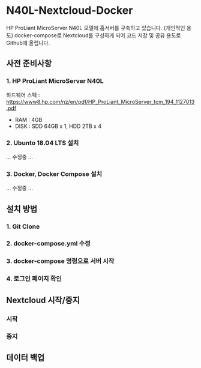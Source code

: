 # N40L-Nextcloud-Docker

HP ProLiant MicroServer N40L 모델에 홈서버를 구축하고 있습니다. (개인적인 용도)
docker-compose로 Nextcloud를 구성하게 되어 코드 저장 및 공유 용도로 Github에 올립니다.

## 사전 준비사항
### 1. HP ProLiant MicroServer N40L
하드웨어 스펙 : https://www8.hp.com/nz/en/pdf/HP_ProLiant_MicroServer_tcm_194_1127013.pdf

- RAM : 4GB
- DISK : SDD 64GB x 1, HDD 2TB x 4

### 2. Ubunto 18.04 LTS 설치
... 수정중 ...

### 3. Docker, Docker Compose 설치
... 수정중 ...

## 설치 방법
### 1. Git Clone

### 2. docker-compose.yml 수정

### 3. docker-compose 명령으로 서버 시작

### 4. 로그인 페이지 확인

## Nextcloud 시작/중지

### 시작

### 중지

## 데이터 백업
